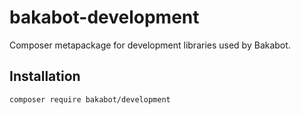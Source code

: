 # bakabot-development
Composer metapackage for development libraries used by Bakabot.

## Installation
`composer require bakabot/development`
